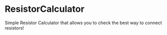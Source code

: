 # ResistorCalculator

Simple Resistor Calculator that allows you to check the best way to connect resistors!